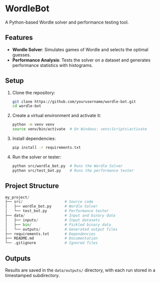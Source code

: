 # WordleBot

A Python-based Wordle solver and performance testing tool.

## Features
- **Wordle Solver**: Simulates games of Wordle and selects the optimal guesses.
- **Performance Analysis**: Tests the solver on a dataset and generates performance statistics with histograms.

## Setup

1. Clone the repository:
    ```bash
    git clone https://github.com/yourusername/wordle-bot.git
    cd wordle-bot
    ```
3. Create a virtual environment and activate it:
    ```bash
    python -m venv venv
    source venv/bin/activate  # On Windows: venv\Scripts\activate
    ``` 
4. Install dependencies:
    ```bash
    pip install -r requirements.txt
    ```
5. Run the solver or tester:
    ```bash
    python src/wordle_bot.py  # Runs the Wordle Solver
    python src/test_bot.py    # Runs the performance tester
    ```
## Project Structure
```python
my_project/
├── src/                   # Source code
│   ├── wordle_bot.py      # Wordle Solver
│   └── test_bot.py        # Performance tester
├── data/                  # Input and binary data
│   ├── inputs/            # Input datasets
│   ├── bin/               # Pickled binary data
│   └── outputs/           # Generated output files
├── requirements.txt       # Dependencies
├── README.md              # Documentation
└── .gitignore             # Ignored files
```
## Outputs
Results are saved in the `data/outputs/` directory, with each run stored in a timestamped subdirectory.